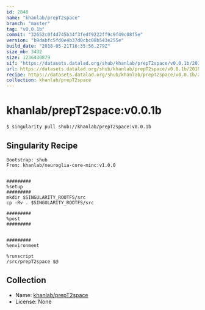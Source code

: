 ```yaml
---
id: 2848
name: "khanlab/prepT2space"
branch: "master"
tag: "v0.0.1b"
commit: "32652c0f4d745b34f3fedf9222ff9c9f49c08f5e"
version: "b9dabfc5fd0e4b37d0cbc08b543e255e"
build_date: "2018-05-21T16:35:56.279Z"
size_mb: 3432
size: 1236430879
sif: "https://datasets.datalad.org/shub/khanlab/prepT2space/v0.0.1b/2018-05-21-32652c0f-b9dabfc5/b9dabfc5fd0e4b37d0cbc08b543e255e.simg"
url: https://datasets.datalad.org/shub/khanlab/prepT2space/v0.0.1b/2018-05-21-32652c0f-b9dabfc5/
recipe: https://datasets.datalad.org/shub/khanlab/prepT2space/v0.0.1b/2018-05-21-32652c0f-b9dabfc5/Singularity
collection: khanlab/prepT2space
---
```


# khanlab/prepT2space:v0.0.1b

```bash
$ singularity pull shub://khanlab/prepT2space:v0.0.1b
```

## Singularity Recipe

```singularity
Bootstrap: shub
From: khanlab/neuroglia-core-minc:v1.0.0


#########
%setup
#########
mkdir $SINGULARITY_ROOTFS/src
cp -Rv . $SINGULARITY_ROOTFS/src

#########
%post
#########


#########
%environment

%runscript
/src/prepT2space $@
```

## Collection

 - Name: [khanlab/prepT2space](https://github.com/khanlab/prepT2space)
 - License: None

